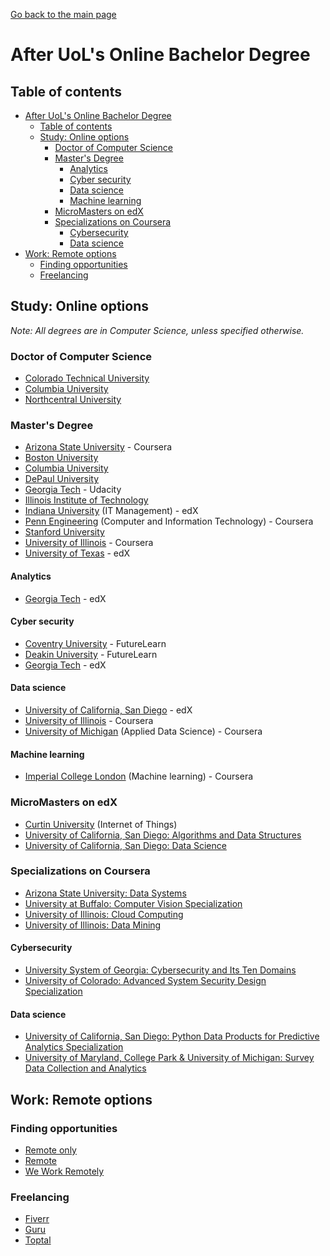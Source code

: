 [Go back to the main page](https://world-class.github.io/REPL/)

# After UoL's Online Bachelor Degree

## Table of contents
- [After UoL's Online Bachelor Degree](#after-uols-online-bachelor-degree)
  - [Table of contents](#table-of-contents)
  - [Study: Online options](#study-online-options)
    - [Doctor of Computer Science](#doctor-of-computer-science)
    - [Master's Degree](#masters-degree)
        - [Analytics](#analytics)
        - [Cyber security](#cyber-security)
        - [Data science](#data-science)
        - [Machine learning](#machine-learning)
    - [MicroMasters on edX](#micromasters-on-edx)
    - [Specializations on Coursera](#specializations-on-coursera)
        - [Cybersecurity](#cybersecurity)
        - [Data science](#data-science-1)
- [Work: Remote options](#work-remote-options)
    - [Finding opportunities](#finding-opportunities)
    - [Freelancing](#freelancing)

## Study: Online options
_Note: All degrees are in Computer Science, unless specified otherwise._

### Doctor of Computer Science
- [Colorado Technical University](https://www.coloradotech.edu/degrees/doctorates/computer-science)
- [Columbia University](https://cvn.columbia.edu/program/columbia-university-computer-science-doctorate-degree-doctor-engineering)
- [Northcentral University](https://www.ncu.edu/programs-degrees/doctoral/doctor-philosophy-computer-science)

### Master's Degree
- [Arizona State University](https://www.coursera.org/degrees/master-of-computer-science-asu) - Coursera
- [Boston University](https://www.bu.edu/online/programs/graduate-programs/computer-information-systems-masters-degree/)
- [Columbia University](https://cvn.columbia.edu/program/columbia-university-computer-science-masters-degree-masters-science)
- [DePaul University](https://www.cdm.depaul.edu/academics/Pages/MSInComputerScience.aspx)
- [Georgia Tech](https://www.cc.gatech.edu/future/masters/mscs/program) - Udacity
- [Illinois Institute of Technology](https://science.iit.edu/computer-science/programs/graduate/graduate-program-resources/comparison-master-science-and)
- [Indiana University](https://www.edx.org/masters/online-master-in-it-management-indiana-university) (IT Management) - edX
- [Penn Engineering](https://www.coursera.org/degrees/mcit-penn) (Computer and Information Technology) - Coursera
- [Stanford University](https://online.stanford.edu/programs/computer-science-ms-degree)
- [University of Illinois](https://www.coursera.org/degrees/master-of-computer-science-illinois) - Coursera
- [University of Texas](https://www.edx.org/masters/online-master-science-computer-science-utaustinx) - edX

#### Analytics
- [Georgia Tech](https://www.edx.org/masters/online-master-science-analytics-georgia-tech) - edX

#### Cyber security
- [Coventry University](https://www.futurelearn.com/degrees/coventry/msc-cyber-security) - FutureLearn
- [Deakin University](https://www.futurelearn.com/degrees/deakin-university/cyber-security) - FutureLearn
- [Georgia Tech](https://www.edx.org/masters/online-master-science-cybersecurity-georgia-tech) - edX

#### Data science
- [University of California, San Diego](https://www.edx.org/micromasters/ucsandiegox-algorithms-and-data-structures) - edX
- [University of Illinois](https://www.coursera.org/degrees/masters-in-computer-data-science) - Coursera
- [University of Michigan](https://www.coursera.org/degrees/master-of-applied-data-science-umich) (Applied Data Science) - Coursera

#### Machine learning
- [Imperial College London](https://www.coursera.org/degrees/msc-machine-learning-imperial) (Machine learning) - Coursera


### MicroMasters on edX
- [Curtin University](https://www.edx.org/micromasters/curtinx-internet-of-things-iot) (Internet of Things)
- [University of California, San Diego: Algorithms and Data Structures](https://www.edx.org/micromasters/ucsandiegox-algorithms-and-data-structures)
- [University of California, San Diego: Data Science](https://www.edx.org/micromasters/data-science)

### Specializations on Coursera
- [Arizona State University: Data Systems](https://www.coursera.org/specializations/data-systems)
- [University at Buffalo: Computer Vision Specialization](https://www.coursera.org/specializations/computervision)
- [University of Illinois: Cloud Computing](https://www.coursera.org/specializations/cloud-computing)
- [University of Illinois: Data Mining](https://www.coursera.org/specializations/data-mining)

#### Cybersecurity
- [University System of Georgia: Cybersecurity and Its Ten Domains](https://www.coursera.org/learn/cyber-security-domain)
- [University of Colorado: Advanced System Security Design Specialization](https://www.coursera.org/specializations/advanced-system-security-design)

#### Data science
- [University of California, San Diego: Python Data Products for Predictive Analytics Specialization](https://www.coursera.org/specializations/python-data-products-for-predictive-analytics)
- [University of Maryland, College Park & University of Michigan: Survey Data Collection and Analytics](https://www.coursera.org/specializations/data-collection)

## Work: Remote options
### Finding opportunities
- [Remote only](https://remoteonly.org/)
- [Remote](https://remote.com/)
- [We Work Remotely](https://weworkremotely.com/)

### Freelancing
- [Fiverr](https://www.fiverr.com/)
- [Guru](https://www.guru.com/)
- [Toptal](https://www.toptal.com/)
